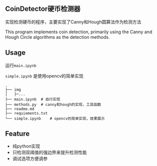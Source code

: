 ## CoinDetector硬币检测器


实现检测硬币的程序，主要实现了Canny和Hough圆算法作为检测方法

This program implements coin detection, primarily using the Canny and Hough Circle algorithms as the detection methods.


## Usage

运行`main.ipynb`

`simple.ipynb` 是使用opencv的简单实现

```
.
├── img
│   ├─...
├── main.ipynb  # 自行实现
├── methods.py  # canny和hough的实现，工具函数
├── readme.md 
├── requiements.txt
└── simple.ipynb    # opencv的简单实现，效果展示
```

## Feature

- 纯python实现
- 只检测双阈值的强边界来提升检测性能
- 调试选项方便调参